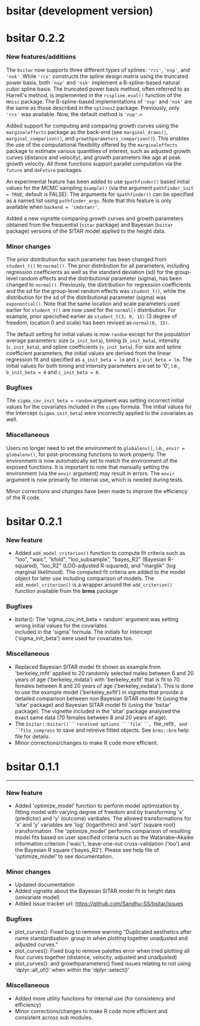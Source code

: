 # bsitar (development version)

# bsitar 0.2.2


### New features/additions

  The ``bsitar`` now supports three different types of splines: ``'rcs'``, ``'nsp'``, and ``'nsk'``. 
  While ``'rcs'`` constructs the spline design matrix using the truncated power basis, both ``'nsp'`` 
  and ``'nsk'`` implement a B-spline-based natural cubic spline basis. The truncated power basis method,
  often referred to as Harrell's method, is implemented in the ``rcspline.eval()`` function of the 
  ``Hmisc`` package. The B-spline-based implementations of ``'nsp'`` and ``'nsk'`` are the same as 
  those described in the ``splines2`` package. Previously, only ``'rcs'`` was available. Now, the 
  default method is ``'nsp'``.=

  Added support for computing and comparing growth curves using the ``marginaleffects`` package as 
  the back-end (see ``marginal_draws()``, ``marginal_comparison()``, and ``growthparameters_comparison()``). 
  This enables the use of the computational flexibility offered by the ``marginaleffects`` package to 
  estimate various quantities of interest, such as adjusted growth curves (distance and velocity), and 
  growth parameters like age at peak growth velocity. All three functions support parallel computation via 
  the ``future`` and ``doFuture`` packages.
    
  An experimental feature has been added to use ``$pathfinder()`` based initial values for the MCMC sampling
  ``$sample()`` (via the argument ``pathfinder_init = TRUE``, default is FALSE). The arguments for
  ``$pathfinder()`` can be specified as a named list using ``pathfinder_args``. Note that this feature is 
  only available when ``backend = 'cmdstanr'``.

   Added a new vignette comparing growth curves and growth parameters obtained from the frequentist 
   (``sitar`` package) and Bayesian (``bsitar`` package) versions of the SITAR model applied to the 
   height data. 

### Minor changes

 The prior distribution for each parameter has been changed from ``student_t()`` to ``normal()``.
 The prior distribution for all parameters, including regression coefficients as well as the standard
  deviation (sd) for the group-level random effects and the distributional parameter (sigma), has been 
  changed to ``normal()``. Previously, the distribution for regression coefficients and the sd for the 
  group-level random effects was ``student_t()``, while the distribution for the sd of the distributional
  parameter (sigma) was ``exponential()``. Note that the same location and scale parameters used earlier 
  for ``student_t()`` are now used for the ``normal()`` distribution. For example, prior speciofied
  earlier as ``student_t(3, 0, 15)`` (3 degree of freedom, location 0 and scale) has been revised as 
  ``normal(0, 15)``.

 The default setting for initial values is now ``random`` except for the population average parameters: 
 size (``a_init_beta``), timing (``b_init_beta``), intensity (``c_init_beta``), and spline coefficients 
 (``s_init_beta``). For size and spline coefficient parameters, the initial values are derived from the 
 linear regression fit and specified as ``a_init_beta = lm`` and ``s_init_beta = lm``. The initial 
 values for both timing and intensity parameters are set to '0', i.e., ``b_init_beta = 0`` and 
 ``c_init_beta = 0``.

### Bugfixes

 The ``sigma_cov_init_beta = random`` argument was setting incorrect initial values for the covariates 
 included in the ``sigma`` formula. The initial values for the Intercept (``sigma_init_beta``) were 
 incorrectly applied to the covariates as well.



### Miscellaneous
Users no longer need to set the environment to ``globalenv()``, i.e., ``envir = globalenv()``, for 
post-processing functions to work properly. The environment is now automatically set to match the 
environment of the exposed functions. It is important to note that manually setting the environment 
(via the ``envir`` argument) may result in errors. The ``envir`` argument is now primarily for internal
use, which is needed during tests.

Minor corrections and changes have been made to improve the efficiency of the R code.



# bsitar 0.2.1


### New feature

- Added ```add_model_criterion()``` function to compute fit criteria such as "loo", "waic", "kfold", 
 "loo_subsample", "bayes_R2" (Bayesian R-squared), "loo_R2" (LOO-adjusted R-squared), and "marglik" 
 (log marginal likelihood). The computed fit criteria are added to the model object for later use including 
 comparison of models.  The ```add_model_criterion()``` is a wrapper around the ```add_criterion()``` 
 function available from the  **brms** package


### Bugfixes

- bsitar(): The 'sigma_cov_init_beta = random' argument was setting wrong initial values for the covariates  
  included in the 'sigma' formula. The initials for Intercept ('sigma_init_beta') were used for covariates too.



### Miscellaneous
- Replaced Bayesian SITAR model fit shown as example from 'berkeley_mfit' applied to 20 randomly selected males   between 6 and 20 years of age ('berkeley_mdata') with 'berkeley_exfit' that is fit to 70 females between 8 and 20 years of age ('berkeley_exdata'). This is done to use the example model ('berkeley_exfit') in vignette that provide a detailed comparison between non Bayesian SITAR model fit (using the 'sitar' package) and Bayesian SITAR model fit (using the 'bsitar' package). The vignette included in the 'sitar' package analysed the exact same data (70 females between 8 and 20 years of age). 
- The ``bsitar::bsitar()```received options ```file```, ``file_refit```, and ``file_compress``` to save and retreive fitted objects. See  ```brms::brm``` help file for details. 
- Minor corrections/changes to make R code more efficient.


# bsitar 0.1.1


---

### New feature

- Added 'optimize_model' function to perform model optimization by fitting 
  model with varying degree of freedom and by transforming 'x' (predictor) 
  and 'y' (outcome) varibales. The allowed transformations for 'x' and 'y' 
  variables are 'log' (logarithmic) and 'sqrt' (square root) transformation. 
  The 'optimize_model' performs comparison of resulting model fits based on 
  user specified  criteria such as the Watanabe–Akaike information criterion
  ('waic'), leave-one-out cross-validation ('loo') and the Bayesian R square 
  ('bayes_R2'). Please see help file of 'optimize_model' to see documentation.

### Minor changes

- Updated documentation
- Added vignette about the Bayesian SITAR model fit to height data (univariate model)
- Added issue tracker url: https://github.com/Sandhu-SS/bsitar/issues


### Bugfixes

- plot_curves(): Fixed bug to remove warning "Duplicated aesthetics after name 
standardisation: group in when plotting together unadjusted and adjusted curves." 
- plot_curves(): Fixed bug to remove palettes error when tried plotting all 
four curves together (distance, velocity, adjusted and unadjusted)
- plot_curves(): and growthparameters() fixed issues relating to not using 
'dplyr::all_of()' when within the 'dplyr::select()'


### Miscellaneous
- Added more utility functions for internal use (for consistency and efficiency) 
- Minor corrections/changes to make R code more efficient and consistent across sub modules.



